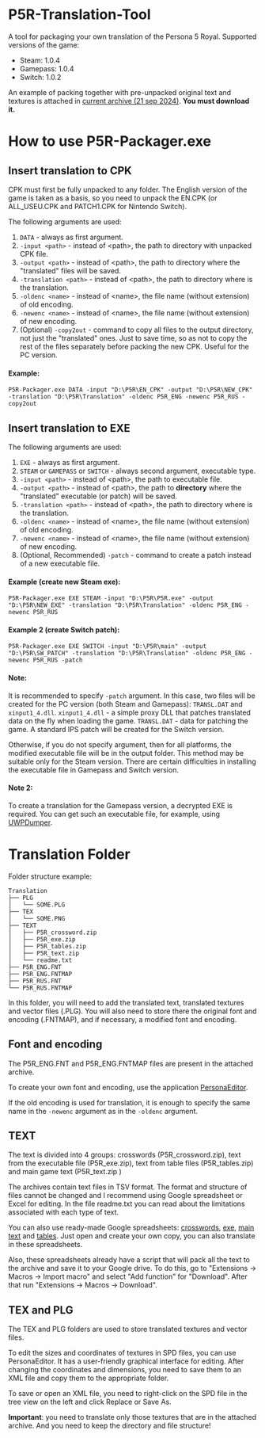 ﻿# P5R-Translation-Tool

A tool for packaging your own translation of the Persona 5 Royal.
Supported versions of the game:
* Steam: 1.0.4
* Gamepass: 1.0.4
* Switch: 1.0.2

An example of packing together with pre-unpacked original text and textures is attached in [current archive (21 sep 2024)](https://drive.google.com/file/d/1-nPeoZfIy_sDoG_6VgwVXzoYb5sCO3KQ). **You must download it.**

# How to use P5R-Packager.exe
## Insert translation to CPK

CPK must first be fully unpacked to any folder.
The English version of the game is taken as a basis, so you need to unpack the EN.CPK (or ALL_USEU.CPK and PATCH1.CPK for Nintendo Switch).

The following arguments are used:
1. `DATA` - always as first argument.
2. `-input <path>` - instead of \<path\>, the path to directory with unpacked CPK file.
3. `-output <path>` - instead of \<path\>, the path to directory where the "translated" files will be saved.
4. `-translation <path>` - instead of \<path\>, the path to directory where is the translation.
5. `-oldenc <name>` - instead of \<name\>, the file name (without extension) of old encoding.
6. `-newenc <name>` - instead of \<name\>, the file name (without extension) of new encoding.
7. (Optional) `-copy2out` - command to copy all files to the output directory, not just the "translated" ones. Just to save time, so as not to copy the rest of the files separately before packing the new CPK. Useful for the PC version.

#### Example:
`P5R-Packager.exe DATA -input "D:\P5R\EN_CPK" -output "D:\P5R\NEW_CPK" -translation "D:\P5R\Translation" -oldenc P5R_ENG -newenc P5R_RUS -copy2out`

## Insert translation to EXE

The following arguments are used:
1. `EXE` - always as first argument.
2. `STEAM` or `GAMEPASS` or `SWITCH` - always second argument, executable type.
2. `-input <path>` - instead of \<path\>, the path to executable file.
3. `-output <path>` - instead of \<path\>, the path to **directory** where the "translated" executable (or patch) will be saved.
4. `-translation <path>` - instead of \<path\>, the path to directory where is the translation.
5. `-oldenc <name>` - instead of \<name\>, the file name (without extension) of old encoding.
6. `-newenc <name>` - instead of \<name\>, the file name (without extension) of new encoding.
7. (Optional, Recommended) `-patch` - command to create a patch instead of a new executable file.

#### Example (create new Steam exe):
`P5R-Packager.exe EXE STEAM -input "D:\P5R\P5R.exe" -output "D:\P5R\NEW_EXE" -translation "D:\P5R\Translation" -oldenc P5R_ENG -newenc P5R_RUS`
#### Example 2 (create Switch patch):
`P5R-Packager.exe EXE SWITCH -input "D:\P5R\main" -output "D:\P5R\SW_PATCH" -translation "D:\P5R\Translation" -oldenc P5R_ENG -newenc P5R_RUS -patch`

#### Note:
It is recommended to specify `-patch` argument.
In this case, two files will be created for the PC version (both Steam and Gamepass): `TRANSL.DAT` and `xinput1_4.dll`. `xinput1_4.dll` - a simple proxy DLL that patches translated data on the fly when loading the game. `TRANSL.DAT` - data for patching the game.
A standard IPS patch will be created for the Switch version.

Otherwise, if you do not specify argument, then for all platforms, the modified executable file will be in the output folder. This method may be suitable only for the Steam version. There are certain difficulties in installing the executable file in Gamepass and Switch version.



#### Note 2:

To create a translation for the Gamepass version, a decrypted EXE is required. You can get such an executable file, for example, using [UWPDumper](https://github.com/Wunkolo/UWPDumper).

# Translation Folder

Folder structure example:
```
Translation
├── PLG
│   └── SOME.PLG
├── TEX
│   └── SOME.PNG
├── TEXT
│   ├── P5R_crossword.zip
│   ├── P5R_exe.zip
│   ├── P5R_tables.zip
│   ├── P5R_text.zip
│   └── readme.txt
├── P5R_ENG.FNT
├── P5R_ENG.FNTMAP
├── P5R_RUS.FNT
└── P5R_RUS.FNTMAP
```

In this folder, you will need to add the translated text, translated textures and vector files (.PLG). You will also need to store there the original font and encoding (.FNTMAP), and if necessary, a modified font and encoding.

## Font and encoding

The P5R_ENG.FNT and P5R_ENG.FNTMAP files are present in the attached archive.

To create your own font and encoding, use the application [PersonaEditor](https://github.com/Meloman19/PersonaEditor).

If the old encoding is used for translation, it is enough to specify the same name in the `-newenc` argument as in the `-oldenc` argument.

## TEXT

The text is divided into 4 groups: crosswords (P5R_crossword.zip), text from the executable file (P5R_exe.zip), text from table files (P5R_tables.zip) and main game text (P5R_text.zip )

The archives contain text files in TSV format. The format and structure of files cannot be changed and I recommend using Google spreadsheet or Excel for editing. In the file readme.txt you can read about the limitations associated with each type of text.

You can also use ready-made Google spreadsheets: [сrosswords](https://docs.google.com/spreadsheets/d/1E__7Hg7GzCPpqybmc5k-O8gz9aRjZFkulE2nNhZC23k), [exe](https://docs.google.com/spreadsheets/d/1qBjBim8zqVx4W6pUXSQF1gxuX6PYjauvzD1uq6vrHDc), [main text](https://docs.google.com/spreadsheets/d/1ECJy0gnOeqJLQTE7YhbnYG8j_BXYwVzdAFg6uiFSiL8) and [tables](https://docs.google.com/spreadsheets/d/1zhP6AgLfeqK1HTO4T0tmx_PLZ2SXvVSGOLh7RUm1m0I). Just open and create your own copy, you can also translate in these spreadsheets.

Also, these spreadsheets already have a script that will pack all the text to the archive and save it to your Google drive. To do this, go to "Extensions -> Macros -> Import macro" and select "Add function" for "Download". After that run "Extensions -> Macros -> Download".

## TEX and PLG

The TEX and PLG folders are used to store translated textures and vector files.

To edit the sizes and coordinates of textures in SPD files, you can use PersonaEditor. It has a user-friendly graphical interface for editing. After changing the coordinates and dimensions, you need to save them to an XML file and copy them to the appropriate folder.

To save or open an XML file, you need to right-click on the SPD file in the tree view on the left and click Replace or Save As.

**Important**: you need to translate only those textures that are in the attached archive. And you need to keep the directory and file structure!